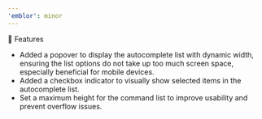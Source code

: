```yaml
---
'emblor': minor
---
```


🚀 Features

- Added a popover to display the autocomplete list with dynamic width, ensuring the list options do not take up too much screen space, especially beneficial for mobile devices.
- Added a checkbox indicator to visually show selected items in the autocomplete list.
- Set a maximum height for the command list to improve usability and prevent overflow issues.
